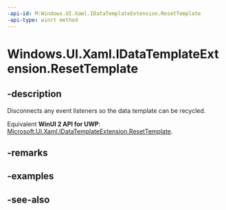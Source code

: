 ```yaml
---
-api-id: M:Windows.UI.Xaml.IDataTemplateExtension.ResetTemplate
-api-type: winrt method
---
```


<!-- Method syntax
public void ResetTemplate()
-->

# Windows.UI.Xaml.IDataTemplateExtension.ResetTemplate

## -description
Disconnects any event listeners so the data template can be recycled.

Equivalent **WinUI 2 API for UWP**: [Microsoft.UI.Xaml.IDataTemplateExtension.ResetTemplate](/windows/winui/api/microsoft.ui.xaml.idatatemplateextension.resettemplate).

## -remarks

## -examples

## -see-also
